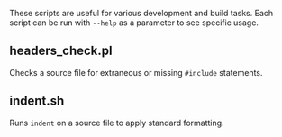 These scripts are useful for various development and build tasks. Each script
can be run with `--help` as a parameter to see specific usage.

## headers_check.pl
Checks a source file for extraneous or missing `#include` statements.

## indent.sh
Runs `indent` on a source file to apply standard formatting.
